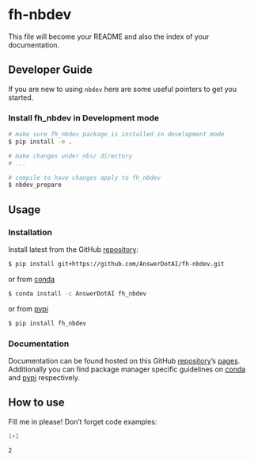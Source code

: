 # fh-nbdev


<!-- WARNING: THIS FILE WAS AUTOGENERATED! DO NOT EDIT! -->

This file will become your README and also the index of your
documentation.

## Developer Guide

If you are new to using `nbdev` here are some useful pointers to get you
started.

### Install fh_nbdev in Development mode

``` sh
# make sure fh_nbdev package is installed in development mode
$ pip install -e .

# make changes under nbs/ directory
# ...

# compile to have changes apply to fh_nbdev
$ nbdev_prepare
```

## Usage

### Installation

Install latest from the GitHub
[repository](https://github.com/AnswerDotAI/fh-nbdev):

``` sh
$ pip install git+https://github.com/AnswerDotAI/fh-nbdev.git
```

or from [conda](https://anaconda.org/AnswerDotAI/fh-nbdev)

``` sh
$ conda install -c AnswerDotAI fh_nbdev
```

or from [pypi](https://pypi.org/project/fh-nbdev/)

``` sh
$ pip install fh_nbdev
```

### Documentation

Documentation can be found hosted on this GitHub
[repository](https://github.com/AnswerDotAI/fh-nbdev)’s
[pages](https://AnswerDotAI.github.io/fh-nbdev/). Additionally you can
find package manager specific guidelines on
[conda](https://anaconda.org/AnswerDotAI/fh-nbdev) and
[pypi](https://pypi.org/project/fh-nbdev/) respectively.

## How to use

Fill me in please! Don’t forget code examples:

``` python
1+1
```

    2
